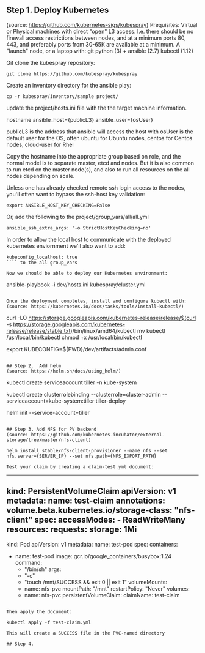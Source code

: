 ## Step 1. Deploy Kubernetes
(source: https://github.com/kubernetes-sigs/kubespray)
Prequisites:
Virtual or Physical machines with direct "open" L3 access.  I.e. there should be no firewall access restrictions between nodes, and at a minimum ports 80, 443, and preferably ports from 30-65K are available at a minimum.
A "launch" node, or a laptop with:
git
python (3) + ansible (2.7)
kubectl (1.12)

Git clone the kubespray repository:
```
git clone https://github.com/kubespray/kubespray
```

Create an inventory directory for the ansible play:
```
cp -r kubespray/inventory/sample project/
```

update the project/hosts.ini file with the the target machine information.

hostname ansible_host={publicL3} ansible_user={osUser}

publicL3 is the address that ansible will access the host with
osUser is the default user for the OS, often ubuntu for Ubuntu nodes, centos for Centos nodes, cloud-user for Rhel

Copy the hostname into the appropriate group based on role, and the normal model is to
separate master, etcd and nodes. But it is also common to run etcd on the master node(s), and also
to run all resources on the all nodes depending on scale.

Unless one has already checked remote ssh login access to the nodes, you'll often want to bypass the ssh-host key validation:

```
export ANSIBLE_HOST_KEY_CHECKING=False
```
Or, add the following to the project/group_vars/all/all.yml

```
ansible_ssh_extra_args: '-o StrictHostKeyChecking=no'
```

In order to allow the local host to communicate with the deployed kubernetes enviornment
we'll also want to add:

```
kubeconfig_localhost: true
```` to the all group_vars

Now we should be able to deploy our Kubernetes environment:

```
ansible-playbook -i dev/hosts.ini kubespray/cluster.yml
```

Once the deployment completes, install and configure kubectl with:
(source: https://kubernetes.io/docs/tasks/tools/install-kubectl/)

```
curl -LO https://storage.googleapis.com/kubernetes-release/release/$(curl -s https://storage.googleapis.com/kubernetes-release/release/stable.txt)/bin/linux/amd64/kubectl
mv kubectl /usr/local/bin/kubectl
chmod +x /usr/local/bin/kubectl

export KUBECONFIG=${PWD}/dev/artifacts/admin.conf
```

## Step 2.  Add helm
(source: https://helm.sh/docs/using_helm/)

```
kubectl create serviceaccount tiller -n kube-system

kubectl create clusterrolebinding --clusterrole=cluster-admin --serviceaccount=kube-system:tiller tiller-deploy

helm init --service-account=tiller
```

## Step 3. Add NFS for PV backend
(source: https://github.com/kubernetes-incubator/external-storage/tree/master/nfs-client)

helm install stable/nfs-client-provisioner --name nfs --set nfs.server={SERVER_IP} --set nfs.path={NFS_EXPORT_PATH}

Test your claim by creating a claim-test.yml document:

```
---
kind: PersistentVolumeClaim
apiVersion: v1
metadata:
  name: test-claim
  annotations:
    volume.beta.kubernetes.io/storage-class: "nfs-client"
spec:
  accessModes:
    - ReadWriteMany
  resources:
    requests:
      storage: 1Mi
---
kind: Pod
apiVersion: v1
metadata:
  name: test-pod
spec:
  containers:
  - name: test-pod
    image: gcr.io/google_containers/busybox:1.24
    command:
      - "/bin/sh"
    args:
      - "-c"
      - "touch /mnt/SUCCESS && exit 0 || exit 1"
    volumeMounts:
      - name: nfs-pvc
        mountPath: "/mnt"
  restartPolicy: "Never"
  volumes:
    - name: nfs-pvc
      persistentVolumeClaim:
        claimName: test-claim
```

Then apply the document:

kubectl apply -f test-claim.yml

This will create a SUCCESS file in the PVC-named directory

## Step 4.
